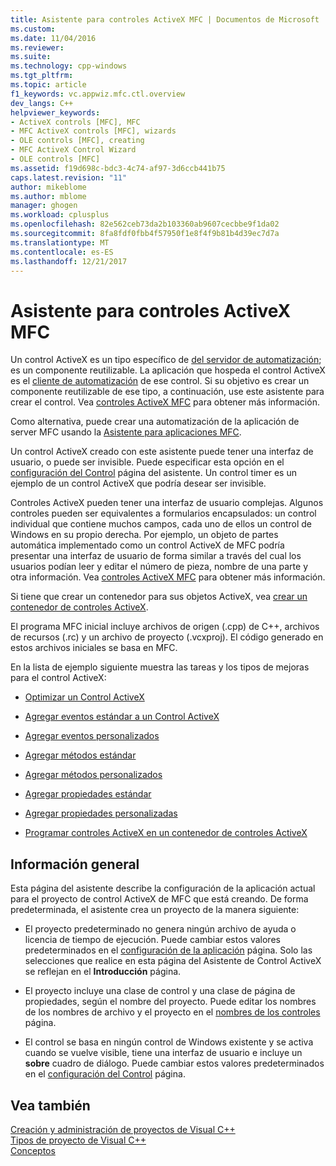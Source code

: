 ```yaml
---
title: Asistente para controles ActiveX MFC | Documentos de Microsoft
ms.custom: 
ms.date: 11/04/2016
ms.reviewer: 
ms.suite: 
ms.technology: cpp-windows
ms.tgt_pltfrm: 
ms.topic: article
f1_keywords: vc.appwiz.mfc.ctl.overview
dev_langs: C++
helpviewer_keywords:
- ActiveX controls [MFC], MFC
- MFC ActiveX controls [MFC], wizards
- OLE controls [MFC], creating
- MFC ActiveX Control Wizard
- OLE controls [MFC]
ms.assetid: f19d698c-bdc3-4c74-af97-3d6ccb441b75
caps.latest.revision: "11"
author: mikeblome
ms.author: mblome
manager: ghogen
ms.workload: cplusplus
ms.openlocfilehash: 82e562ceb73da2b103360ab9607cecbbe9f1da02
ms.sourcegitcommit: 8fa8fdf0fbb4f57950f1e8f4f9b81b4d39ec7d7a
ms.translationtype: MT
ms.contentlocale: es-ES
ms.lasthandoff: 12/21/2017
---
```

# <a name="mfc-activex-control-wizard"></a>Asistente para controles ActiveX MFC
Un control ActiveX es un tipo específico de [del servidor de automatización](../../mfc/automation-servers.md); es un componente reutilizable. La aplicación que hospeda el control ActiveX es el [cliente de automatización](../../mfc/automation-clients.md) de ese control. Si su objetivo es crear un componente reutilizable de ese tipo, a continuación, use este asistente para crear el control. Vea [controles ActiveX MFC](../../mfc/mfc-activex-controls.md) para obtener más información.  
  
 Como alternativa, puede crear una automatización de la aplicación de server MFC usando la [Asistente para aplicaciones MFC](../../mfc/reference/mfc-application-wizard.md).  
  
 Un control ActiveX creado con este asistente puede tener una interfaz de usuario, o puede ser invisible. Puede especificar esta opción en el [configuración del Control](../../mfc/reference/control-settings-mfc-activex-control-wizard.md) página del asistente. Un control timer es un ejemplo de un control ActiveX que podría desear ser invisible.  
  
 Controles ActiveX pueden tener una interfaz de usuario complejas. Algunos controles pueden ser equivalentes a formularios encapsulados: un control individual que contiene muchos campos, cada uno de ellos un control de Windows en su propio derecha. Por ejemplo, un objeto de partes automática implementado como un control ActiveX de MFC podría presentar una interfaz de usuario de forma similar a través del cual los usuarios podían leer y editar el número de pieza, nombre de una parte y otra información. Vea [controles ActiveX MFC](../../mfc/mfc-activex-controls.md) para obtener más información.  
  
 Si tiene que crear un contenedor para sus objetos ActiveX, vea [crear un contenedor de controles ActiveX](../../mfc/reference/creating-an-mfc-activex-control-container.md).  
  
 El programa MFC inicial incluye archivos de origen (.cpp) de C++, archivos de recursos (.rc) y un archivo de proyecto (.vcxproj). El código generado en estos archivos iniciales se basa en MFC.  
  
 En la lista de ejemplo siguiente muestra las tareas y los tipos de mejoras para el control ActiveX:  
  
-   [Optimizar un Control ActiveX](../../mfc/mfc-activex-controls-optimization.md)  
  
-   [Agregar eventos estándar a un Control ActiveX](../../mfc/mfc-activex-controls-adding-stock-events-to-an-activex-control.md)  
  
-   [Agregar eventos personalizados](../../mfc/mfc-activex-controls-adding-custom-events.md)  
  
-   [Agregar métodos estándar](../../mfc/mfc-activex-controls-adding-stock-methods.md)  
  
-   [Agregar métodos personalizados](../../mfc/mfc-activex-controls-adding-custom-methods.md)  
  
-   [Agregar propiedades estándar](../../mfc/mfc-activex-controls-adding-stock-properties.md)  
  
-   [Agregar propiedades personalizadas](../../mfc/mfc-activex-controls-adding-custom-properties.md)  
  
-   [Programar controles ActiveX en un contenedor de controles ActiveX](../../mfc/programming-activex-controls-in-a-activex-control-container.md)  
  
## <a name="overview"></a>Información general  
 Esta página del asistente describe la configuración de la aplicación actual para el proyecto de control ActiveX de MFC que está creando. De forma predeterminada, el asistente crea un proyecto de la manera siguiente:  
  
-   El proyecto predeterminado no genera ningún archivo de ayuda o licencia de tiempo de ejecución. Puede cambiar estos valores predeterminados en el [configuración de la aplicación](../../mfc/reference/application-settings-mfc-activex-control-wizard.md) página. Solo las selecciones que realice en esta página del Asistente de Control ActiveX se reflejan en el **Introducción** página.  
  
-   El proyecto incluye una clase de control y una clase de página de propiedades, según el nombre del proyecto. Puede editar los nombres de los nombres de archivo y el proyecto en el [nombres de los controles](../../mfc/reference/control-names-mfc-activex-control-wizard.md) página.  
  
-   El control se basa en ningún control de Windows existente y se activa cuando se vuelve visible, tiene una interfaz de usuario e incluye un **sobre** cuadro de diálogo. Puede cambiar estos valores predeterminados en el [configuración del Control](../../mfc/reference/control-settings-mfc-activex-control-wizard.md) página.  
  
## <a name="see-also"></a>Vea también  
 [Creación y administración de proyectos de Visual C++](../../ide/creating-and-managing-visual-cpp-projects.md)   
 [Tipos de proyecto de Visual C++](../../ide/visual-cpp-project-types.md)   
 [Conceptos](../../atl/active-template-library-atl-concepts.md)


